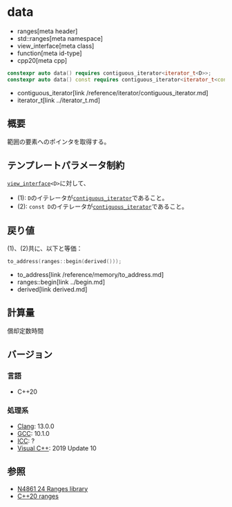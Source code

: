# data
* ranges[meta header]
* std::ranges[meta namespace]
* view_interface[meta class]
* function[meta id-type]
* cpp20[meta cpp]

```cpp
constexpr auto data() requires contiguous_iterator<iterator_t<D>>;             // (1) 
constexpr auto data() const requires contiguous_iterator<iterator_t<const D>>; // (2)
```
* contiguous_iterator[link /reference/iterator/contiguous_iterator.md]
* iterator_t[link ../iterator_t.md]

## 概要
範囲の要素へのポインタを取得する。

## テンプレートパラメータ制約
[`view_interface`](../view_interface.md)`<D>`に対して、

- (1): `D`のイテレータが[`contiguous_iterator`](/reference/iterator/contiguous_iterator.md)であること。
- (2): `const D`のイテレータが[`contiguous_iterator`](/reference/iterator/contiguous_iterator.md)であること。

## 戻り値
(1)、(2)共に、以下と等価：

```cpp
to_address(ranges::begin(derived()));
```
* to_address[link /reference/memory/to_address.md]
* ranges::begin[link ../begin.md]
* derived[link derived.md]

## 計算量
償却定数時間

## バージョン
### 言語
- C++20

### 処理系
- [Clang](/implementation.md#clang): 13.0.0
- [GCC](/implementation.md#gcc): 10.1.0
- [ICC](/implementation.md#icc): ?
- [Visual C++](/implementation.md#visual_cpp): 2019 Update 10

## 参照
- [N4861 24 Ranges library](https://timsong-cpp.github.io/cppwp/n4861/ranges)
- [C++20 ranges](https://techbookfest.org/product/5134506308665344)

